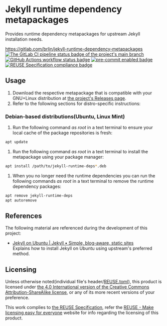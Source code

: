 # Jekyll runtime dependency metapackages

Provides runtime dependency metapackages for upstream Jekyll installation needs.

<https://gitlab.com/brlin/jekyll-runtime-dependency-metapackages>  
[![The GitLab CI pipeline status badge of the project's `main` branch](https://gitlab.com/brlin/jekyll-runtime-dependency-metapackages/badges/main/pipeline.svg?ignore_skipped=true "Click here to check out the comprehensive status of the GitLab CI pipelines")](https://gitlab.com/brlin/jekyll-runtime-dependency-metapackages/-/pipelines) [![GitHub Actions workflow status badge](https://github.com/brlin-tw/jekyll-runtime-dependency-metapackages/actions/workflows/check-potential-problems.yml/badge.svg "GitHub Actions workflow status")](https://github.com/brlin-tw/jekyll-runtime-dependency-metapackages/actions/workflows/check-potential-problems.yml) [![pre-commit enabled badge](https://img.shields.io/badge/pre--commit-enabled-brightgreen?logo=pre-commit&logoColor=white "This project uses pre-commit to check potential problems")](https://pre-commit.com/) [![REUSE Specification compliance badge](https://api.reuse.software/badge/gitlab.com/brlin/jekyll-runtime-dependency-metapackages "This project complies to the REUSE specification to decrease software licensing costs")](https://api.reuse.software/info/gitlab.com/brlin/jekyll-runtime-dependency-metapackages)

## Usage

1. Download the respective metapackage that is compatible with your GNU+Linux distribution at [the project's Releases page](https://gitlab.com/brlin/jekyll-runtime-dependency-metapackages/-/releases).
1. Refer to the following sections for distro-specific instructions:

### Debian-based distributions(Ubuntu, Linux Mint)

1. Run the following command _as root_ in a text terminal to ensure your local cache of the package repositories is fresh:

```bash
apt update
```

1. Run the following command _as root_ in a text terminal to install the metapackage using your package manager:

```bash
apt install /path/to/jekyll-runtime-deps*.deb
```

1. When you no longer need the runtime dependencies you can run the following commands _as root_ in a text terminal to remove the runtime dependency packages:

```bash
apt remove jekyll-runtime-deps
apt autoremove
```

## References

The following material are referenced during the development of this project:

* [Jekyll on Ubuntu | Jekyll • Simple, blog-aware, static sites](https://jekyllrb.com/docs/installation/ubuntu/)  
  Explains how to install Jekyll on Ubuntu using upstream's preferred method.

## Licensing

Unless otherwise noted(individual file's header/[REUSE.toml](REUSE.toml)), this product is licensed under [the 4.0 International version of the Creative Commons Attribution-ShareAlike license](https://creativecommons.org/licenses/by-sa/4.0/), or any of its more recent versions of your preference.

This work complies to [the REUSE Specification](https://reuse.software/spec/), refer the [REUSE - Make licensing easy for everyone](https://reuse.software/) website for info regarding the licensing of this product.
